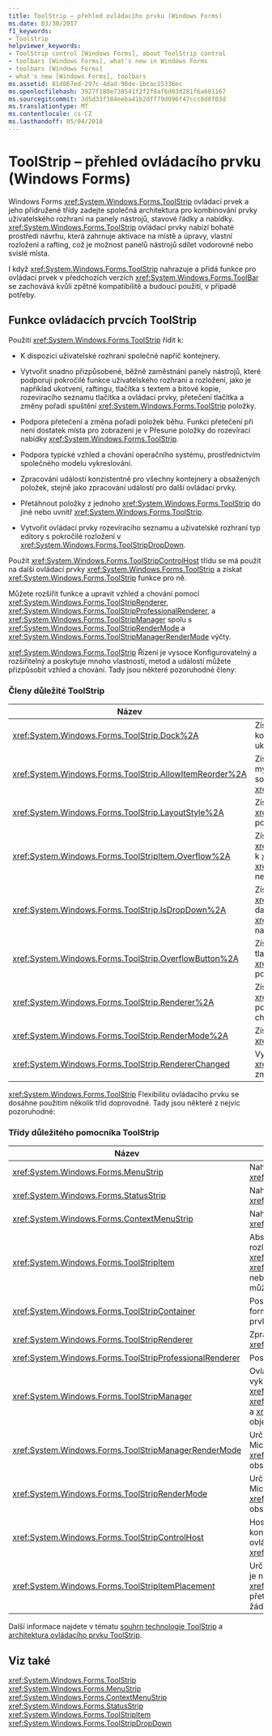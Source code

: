 ```yaml
---
title: ToolStrip – přehled ovládacího prvku (Windows Forms)
ms.date: 03/30/2017
f1_keywords:
- Toolstrip
helpviewer_keywords:
- ToolStrip control [Windows Forms], about ToolStrip control
- toolbars [Windows Forms], what's new in Windows Forms
- toolbars [Windows Forms]
- what's new [Windows Forms], toolbars
ms.assetid: 81d067ed-297c-4dad-90de-1bcac15336ec
ms.openlocfilehash: 3927f180e738541f2f2f8af6d03d281f6a601167
ms.sourcegitcommit: 3d5d33f384eeba41b2dff79d096f47ccc8d8f03d
ms.translationtype: MT
ms.contentlocale: cs-CZ
ms.lasthandoff: 05/04/2018
---
```

# <a name="toolstrip-control-overview-windows-forms"></a>ToolStrip – přehled ovládacího prvku (Windows Forms)
Windows Forms <xref:System.Windows.Forms.ToolStrip> ovládací prvek a jeho přidružené třídy zadejte společná architektura pro kombinování prvky uživatelského rozhraní na panely nástrojů, stavové řádky a nabídky. <xref:System.Windows.Forms.ToolStrip> ovládací prvky nabízí bohaté prostředí návrhu, která zahrnuje aktivace na místě a úpravy, vlastní rozložení a rafting, což je možnost panelů nástrojů sdílet vodorovné nebo svislé místa.  
  
 I když <xref:System.Windows.Forms.ToolStrip> nahrazuje a přidá funkce pro ovládací prvek v předchozích verzích <xref:System.Windows.Forms.ToolBar> se zachovává kvůli zpětné kompatibilitě a budoucí použití, v případě potřeby.  
  
## <a name="features-of-the-toolstrip-controls"></a>Funkce ovládacích prvcích ToolStrip  
 Použití <xref:System.Windows.Forms.ToolStrip> řídit k:  
  
-   K dispozici uživatelské rozhraní společné napříč kontejnery.  
  
-   Vytvořit snadno přizpůsobené, běžně zaměstnání panely nástrojů, které podporují pokročilé funkce uživatelského rozhraní a rozložení, jako je například ukotvení, raftingu, tlačítka s textem a bitové kopie, rozevíracího seznamu tlačítka a ovládací prvky, přetečení tlačítka a změny pořadí spuštění <xref:System.Windows.Forms.ToolStrip> položky.  
  
-   Podpora přetečení a změna pořadí položek běhu. Funkci přetečení při není dostatek místa pro zobrazení je v Přesune položky do rozevírací nabídky <xref:System.Windows.Forms.ToolStrip>.  
  
-   Podpora typické vzhled a chování operačního systému, prostřednictvím společného modelu vykreslování.  
  
-   Zpracování událostí konzistentně pro všechny kontejnery a obsažených položek, stejně jako zpracování událostí pro další ovládací prvky.  
  
-   Přetáhnout položky z jednoho <xref:System.Windows.Forms.ToolStrip> do jiné nebo uvnitř <xref:System.Windows.Forms.ToolStrip>.  
  
-   Vytvořit ovládací prvky rozevíracího seznamu a uživatelské rozhraní typ editory s pokročilé rozložení v <xref:System.Windows.Forms.ToolStripDropDown>.  
  
 Použít <xref:System.Windows.Forms.ToolStripControlHost> třídu se má použít na další ovládací prvky <xref:System.Windows.Forms.ToolStrip> a získat <xref:System.Windows.Forms.ToolStrip> funkce pro ně.  
  
 Můžete rozšířit funkce a upravit vzhled a chování pomocí <xref:System.Windows.Forms.ToolStripRenderer>, <xref:System.Windows.Forms.ToolStripProfessionalRenderer>, a <xref:System.Windows.Forms.ToolStripManager> spolu s <xref:System.Windows.Forms.ToolStripRenderMode> a <xref:System.Windows.Forms.ToolStripManagerRenderMode> výčty.  
  
 <xref:System.Windows.Forms.ToolStrip> Řízení je vysoce Konfigurovatelný a rozšiřitelný a poskytuje mnoho vlastností, metod a událostí můžete přizpůsobit vzhled a chování. Tady jsou některé pozoruhodné členy:  
  
### <a name="important-toolstrip-members"></a>Členy důležité ToolStrip  
  
|Název|Popis|  
|----------|-----------------|  
|<xref:System.Windows.Forms.ToolStrip.Dock%2A>|Získá nebo nastaví které okraje nadřazeného kontejneru <xref:System.Windows.Forms.ToolStrip> ukotven.|  
|<xref:System.Windows.Forms.ToolStrip.AllowItemReorder%2A>|Získá nebo nastaví hodnotu určující, zda přetahování myší a změna pořadí položek jsou zpracovávány soukromě pomocí <xref:System.Windows.Forms.ToolStrip> třídy.|  
|<xref:System.Windows.Forms.ToolStrip.LayoutStyle%2A>|Získá nebo nastaví hodnotu, která určuje jak <xref:System.Windows.Forms.ToolStrip> rozložen jeho položky.|  
|<xref:System.Windows.Forms.ToolStripItem.Overflow%2A>|Získá nebo nastaví zda <xref:System.Windows.Forms.ToolStripItem> je připojen k <xref:System.Windows.Forms.ToolStrip> nebo <xref:System.Windows.Forms.ToolStripOverflowButton> nebo můžete mezi těmito dvěma float.|  
|<xref:System.Windows.Forms.ToolStrip.IsDropDown%2A>|Získá hodnotu, která určuje zda <xref:System.Windows.Forms.ToolStripItem> zobrazí další položky v rozevírací seznam při <xref:System.Windows.Forms.ToolStripItem> po kliknutí na.|  
|<xref:System.Windows.Forms.ToolStrip.OverflowButton%2A>|Získá <xref:System.Windows.Forms.ToolStripItem> tlačítko pro který je přetečení <xref:System.Windows.Forms.ToolStrip> s přetečení povolena.|  
|<xref:System.Windows.Forms.ToolStrip.Renderer%2A>|Získá nebo nastaví <xref:System.Windows.Forms.ToolStripRenderer> použít k přizpůsobení vzhledu a chování (vzhled a chování) <xref:System.Windows.Forms.ToolStrip>.|  
|<xref:System.Windows.Forms.ToolStrip.RenderMode%2A>|Získá nebo nastaví styly Malování použije <xref:System.Windows.Forms.ToolStrip>.|  
|<xref:System.Windows.Forms.ToolStrip.RendererChanged>|Vyvolá, když <xref:System.Windows.Forms.ToolStrip.Renderer%2A> změny vlastností.|  
  
 <xref:System.Windows.Forms.ToolStrip> Flexibilitu ovládacího prvku se dosáhne použitím několik tříd doprovodné. Tady jsou některé z nejvíc pozoruhodné:  
  
### <a name="important-toolstrip-companion-classes"></a>Třídy důležitého pomocníka ToolStrip  
  
|Název|Popis|  
|----------|-----------------|  
|<xref:System.Windows.Forms.MenuStrip>|Nahradí a přidá funkce <xref:System.Windows.Forms.MainMenu> třídy.|  
|<xref:System.Windows.Forms.StatusStrip>|Nahradí a přidá funkce <xref:System.Windows.Forms.StatusBar> třídy.|  
|<xref:System.Windows.Forms.ContextMenuStrip>|Nahradí a přidá funkce <xref:System.Windows.Forms.ContextMenu> třídy.|  
|<xref:System.Windows.Forms.ToolStripItem>|Abstraktní základní třídu, která spravuje události a rozložení pro všechny elementy, <xref:System.Windows.Forms.ToolStrip>, <xref:System.Windows.Forms.ToolStripControlHost>, nebo <xref:System.Windows.Forms.ToolStripDropDown> může obsahovat.|  
|<xref:System.Windows.Forms.ToolStripContainer>|Poskytuje kontejner s panelem na každé straně formuláře, ve kterém mohou být uspořádány ovládací prvky různými způsoby.|  
|<xref:System.Windows.Forms.ToolStripRenderer>|Zpracovává vykreslovací funkce pro <xref:System.Windows.Forms.ToolStrip> objekty.|  
|<xref:System.Windows.Forms.ToolStripProfessionalRenderer>|Poskytuje Microsoft Office – styl.|  
|<xref:System.Windows.Forms.ToolStripManager>|Ovládací prvky <xref:System.Windows.Forms.ToolStrip> vykreslování a rafting a sloučení <xref:System.Windows.Forms.MenuStrip>, <xref:System.Windows.Forms.ToolStripDropDownMenu>, a <xref:System.Windows.Forms.ToolStripMenuItem> objekty.|  
|<xref:System.Windows.Forms.ToolStripManagerRenderMode>|Určuje styl Malování (vlastní, Windows XP nebo Microsoft Office Professional) použitý pro více <xref:System.Windows.Forms.ToolStrip> objekty obsažené ve formuláři.|  
|<xref:System.Windows.Forms.ToolStripRenderMode>|Určuje styl Malování (vlastní, Windows XP nebo Microsoft Office Professional) použitý pro jednu <xref:System.Windows.Forms.ToolStrip> objektů obsažených ve formuláři.|  
|<xref:System.Windows.Forms.ToolStripControlHost>|Hostitelem jiných ovládacích prvků, které nejsou konkrétně <xref:System.Windows.Forms.ToolStrip> ovládací prvky, ale u kterého chcete <xref:System.Windows.Forms.ToolStrip> funkce.|  
|<xref:System.Windows.Forms.ToolStripItemPlacement>|Určuje, zda <xref:System.Windows.Forms.ToolStripItem> je nastíněny v hlavním <xref:System.Windows.Forms.ToolStrip>, v oblasti přetečení <xref:System.Windows.Forms.ToolStrip>, nebo žádný z nich.|  
  
 Další informace najdete v tématu [souhrn technologie ToolStrip](../../../../docs/framework/winforms/controls/toolstrip-technology-summary.md) a [architektura ovládacího prvku ToolStrip](../../../../docs/framework/winforms/controls/toolstrip-control-architecture.md).  
  
## <a name="see-also"></a>Viz také  
 <xref:System.Windows.Forms.ToolStrip>  
 <xref:System.Windows.Forms.MenuStrip>  
 <xref:System.Windows.Forms.ContextMenuStrip>  
 <xref:System.Windows.Forms.StatusStrip>  
 <xref:System.Windows.Forms.ToolStripItem>  
 <xref:System.Windows.Forms.ToolStripDropDown>

